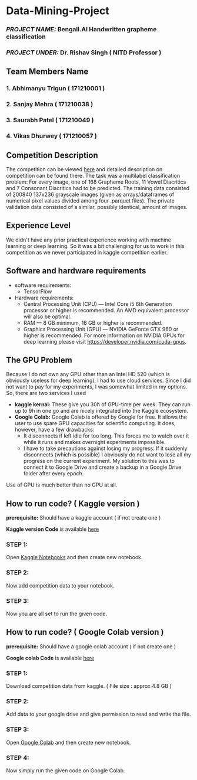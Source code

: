 # Data-Mining-Project
### **_PROJECT NAME:_  Bengali.AI Handwritten grapheme classification**


### **_PROJECT UNDER:_ Dr. Rishav Singh ( NITD Professor )**

## Team Members Name
### 1. **Abhimanyu Trigun ( 171210001 )**
### 2. **Sanjay Mehra ( 171210038 )**
### 3. **Saurabh Patel ( 171210049 )**
### 4. **Vikas Dhurwey ( 171210057 )**

## Competition Description
The competition can be viewed [here](https://www.kaggle.com/c/bengaliai-cv19) and detailed description on competition can be found there. The task was a multilabel classification problem: For every image, one of 168 Grapheme Roots, 11 Vowel Diacritics and 7 Consonant Diacritics had to be predicted. The training data consisted of 200840 137x236 grayscale images (given as arrays/dataframes of numerical pixel values divided among four .parquet files). The private validation data consisted of a similar, possibly identical, amount of images.



## Experience Level
We didn't have any prior practical experience working with machine learning or deep learning. So it was a bit challenging for us to work in this competition as we never participated in kaggle competition earlier.

## Software and hardware requirements
 - software requirements:
   - TensorFlow
 - Hardware requirements:
   - Central Processing Unit (CPU) — Intel Core i5 6th Generation processor or higher is recommended. An AMD equivalent processor will also be optimal.
   - RAM — 8 GB minimum, 16 GB or higher is recommended.
   - Graphics Processing Unit (GPU) — NVIDIA GeForce GTX 960 or higher is recommended. For more information on NVIDIA GPUs for deep learning please visit https://developer.nvidia.com/cuda-gpus.

## The GPU Problem
Because I do not own any GPU other than an Intel HD 520 (which is obviously useless for deep learning), I had to use cloud services. Since I did not want to pay for my experiments, I was somewhat limited in my options. So, there are two services I used
- **kaggle kernal:** These give you 30h of GPU-time per week. They can run up to 9h in one go and are nicely integrated into the Kaggle ecosystem.
- **Google Colab:** Google Colab is offered by Google for free. It allows the user to use spare GPU capacities for scientific computing. It does, however, have a few drawbacks:
  - It disconnects if left idle for too long. This forces me to watch over it while it runs and makes overnight experiments impossible.
  - I have to take precautions against losing my progress: If it suddenly disconnects (which is possible) I obviously do not want to lose all my progress on the current experiment. My solution to this was to connect it to Google Drive and create a backup in a Google Drive folder after every epoch.
  
Use of GPU is much better than no GPU at all.
  
  
## How to run code? ( Kaggle version )
**prerequisite:** Should have a kaggle account ( if not create one )

**Kaggle version Code** is available [here](https://github.com/sanjay-mehra/Data-Mining-Project/blob/master/Bengali_CNN.ipynb)

### STEP 1: 
Open [Kaggle Notebooks](https://www.kaggle.com/notebooks) and then create new notebook.

### STEP 2:
Now add competition data to your notebook.

### STEP 3:
Now you are all set to run the given code.


## How to run code? ( Google Colab version )
**prerequisite:** Should have a google colab account ( if not create one )

**Google colab Code** is available [here](https://github.com/sanjay-mehra/Data-Mining-Project/)

### STEP 1: 
Download competition data from kaggle. ( File size : approx 4.8 GB )

### STEP 2:
Add data to your google drive and give permission to read and write the file.

### STEP 3: 
Open [Google Colab](https://colab.research.google.com/) and then create new notebook.

### STEP 4:
Now simply run the given code on Google Colab.





